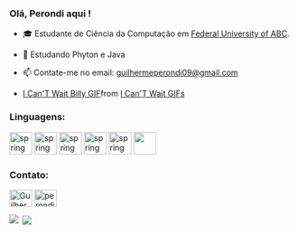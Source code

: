 ### Olá, Perondi aqui !

-  :mortar_board: Estudante de Ciência da Computação em [Federal University of ABC](https://www.ufabc.edu.br/).
- 🌱 Estudando Phyton e Java
- 📫 Contate-me no email: guilhermeperondi09@gmail.com

- <div class="tenor-gif-embed" data-postid="17880479021696858995" data-share-method="host" data-aspect-ratio="1.33155" data-width="100%"><a href="https://tenor.com/view/i-can%27t-wait-billy-the-grim-adventures-of-billy-and-mandy-i%27m-so-excited-super-happy-gif-17880479021696858995">I Can&#39;T Wait Billy GIF</a>from <a href="https://tenor.com/search/i+can%27t+wait-gifs">I Can&#39;T Wait GIFs</a></div> <script type="text/javascript" async src="https://tenor.com/embed.js"></script>


<h3 align="left">Linguagens:</h3>
<p align="left">
<img src="https://www.vectorlogo.zone/logos/javascript/javascript-icon.svg" alt="spring" width="40" height="40"/>
<img src="https://www.vectorlogo.zone/logos/java/java-icon.svg" alt="spring" width="40" height="40"/>
<img src="https://www.vectorlogo.zone/logos/git-scm/git-scm-icon.svg" alt="spring" width="40" height="40"/>
<img src="https://www.vectorlogo.zone/logos/mysql/mysql-icon.svg" alt="spring" width="40" height="40"/>
<img src="https://www.vectorlogo.zone/logos/python/python-icon.svg" alt="spring" width="40" height="40"/>
<img src="https://www.vectorlogo.zone/logos/springio/springio-icon.svg" width="40" height="40"/>



<h3 align="left">Contato:</h3>
<p align="left">
<a href="https://linkedin.com/in/guilherme-perondi-306705203/" target="blank"><img align="center" src="https://raw.githubusercontent.com/rahuldkjain/github-profile-readme-generator/master/src/images/icons/Social/linked-in-alt.svg" alt="Guilherme Perondi" height="30" width="40" /></a>
<a href="https://instagram.com/RacionalVol1" target="blank"><img align="center" src="https://raw.githubusercontent.com/rahuldkjain/github-profile-readme-generator/master/src/images/icons/Social/instagram.svg" alt="perondi" height="30" width="40" /></a>

</p>

<p><img align="left" src="https://github-readme-stats.vercel.app/api/top-langs/?username=racionalVol1&show_icons=true&theme=holi&layout=compact"/></p>

<p>&nbsp;<img align="center" src="https://github-readme-stats.vercel.app/api?username=racionalVol1&show_icons=true&locale=en&theme=holi&rank_icon=github"</p>


